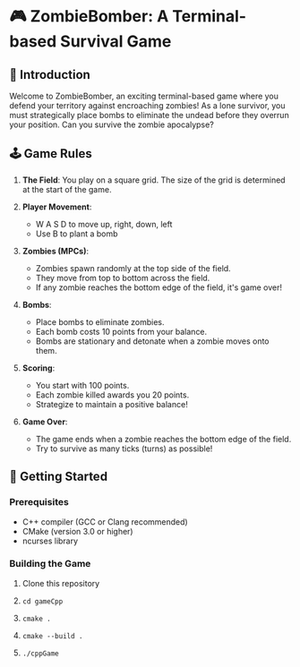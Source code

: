 
# 🎮 ZombieBomber: A Terminal-based Survival Game

## 🧟 Introduction

Welcome to ZombieBomber, an exciting terminal-based game where you defend your territory against encroaching zombies! As a lone survivor, you must strategically place bombs to eliminate the undead before they overrun your position. Can you survive the zombie apocalypse?

## 🕹️ Game Rules

1. **The Field**: You play on a square grid. The size of the grid is determined at the start of the game.
2. **Player Movement**:

   - W A S D to move up, right, down, left
   - Use B to plant a bomb
3. **Zombies (MPCs)**:

   - Zombies spawn randomly at the top side of the field.
   - They move from top to bottom across the field.
   - If any zombie reaches the bottom edge of the field, it's game over!
4. **Bombs**:

   - Place bombs to eliminate zombies.
   - Each bomb costs 10 points from your balance.
   - Bombs are stationary and detonate when a zombie moves onto them.
5. **Scoring**:

   - You start with 100 points.
   - Each zombie killed awards you 20 points.
   - Strategize to maintain a positive balance!
6. **Game Over**:

   - The game ends when a zombie reaches the bottom edge of the field.
   - Try to survive as many ticks (turns) as possible!

## 🚀 Getting Started

### Prerequisites

- C++ compiler (GCC or Clang recommended)
- CMake (version 3.0 or higher)
- ncurses library

### Building the Game

1. Clone this repository
2. ```
   cd gameCpp
   ```
3. ```
   cmake .
   ```
4. ```
   cmake --build .
   ```
5. ```
   ./cppGame
   ```
